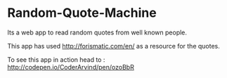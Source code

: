 # Random-Quote-Machine
Its a web app to read random quotes from well known people.

This app has used http://forismatic.com/en/  as a resource for the quotes.

To see this app in action head to :  http://codepen.io/CoderArvind/pen/ozoBbR
